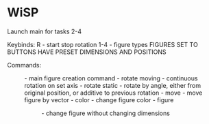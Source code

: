 # WiSP

Launch main for tasks 2-4


Keybinds:
R - start stop rotation
1-4 - figure types
FIGURES SET TO BUTTONS HAVE PRESET DIMENSIONS AND POSITIONS

Commands:
<figure> <origin position> <rotation> <dimensions> - main figure creation command
- rotate moving <rotation vector> - continuous rotation  on set axis
- rotate static <add/origin> <rotation vector> <angle> - rotate by angle, either from original position, or additive to previous rotation
- move <move vector> - move figure by vector
- color <rgb vector> - change figure color
- figure <figure type> - change figure without changing dimensions
